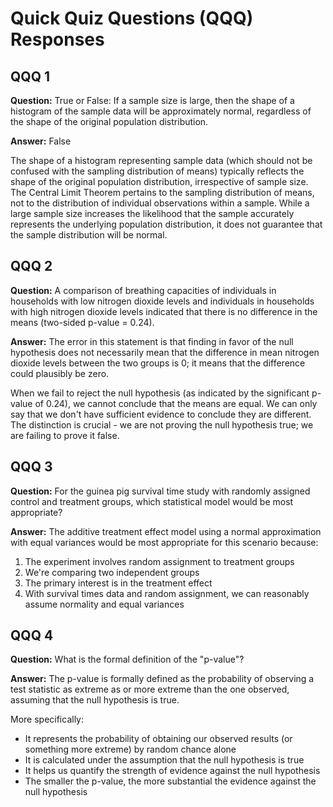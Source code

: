 # Quick Quiz Questions (QQQ) Responses

## QQQ 1
**Question:** True or False: If a sample size is large, then the shape of a histogram of the sample data will be approximately normal, regardless of the shape of the original population distribution.

**Answer:** False 

The shape of a histogram representing sample data (which should not be confused with the sampling distribution of means) typically reflects the shape of the original population distribution, irrespective of sample size. The Central Limit Theorem pertains to the sampling distribution of means, not to the distribution of individual observations within a sample. While a large sample size increases the likelihood that the sample accurately represents the underlying population distribution, it does not guarantee that the sample distribution will be normal.

## QQQ 2
**Question:** A comparison of breathing capacities of individuals in households with low nitrogen dioxide levels and individuals in households with high nitrogen dioxide levels indicated that there is no difference in the means (two-sided p-value = 0.24).

**Answer:** The error in this statement is that finding in favor of the null hypothesis does not necessarily mean that the difference in mean nitrogen dioxide levels between the two groups is 0; it means that the difference could plausibly be zero.

When we fail to reject the null hypothesis (as indicated by the significant p-value of 0.24), we cannot conclude that the means are equal. We can only say that we don't have sufficient evidence to conclude they are different. The distinction is crucial - we are not proving the null hypothesis true; we are failing to prove it false.

## QQQ 3 
**Question:** For the guinea pig survival time study with randomly assigned control and treatment groups, which statistical model would be most appropriate?

**Answer:** The additive treatment effect model using a normal approximation with equal variances would be most appropriate for this scenario because:

1. The experiment involves random assignment to treatment groups
2. We're comparing two independent groups
3. The primary interest is in the treatment effect
4. With survival times data and random assignment, we can reasonably assume normality and equal variances

## QQQ 4
**Question:** What is the formal definition of the "p-value"?

**Answer:** The p-value is formally defined as the probability of observing a test statistic as extreme as or more extreme than the one observed, assuming that the null hypothesis is true. 

More specifically:
- It represents the probability of obtaining our observed results (or something more extreme) by random chance alone
- It is calculated under the assumption that the null hypothesis is true
- It helps us quantify the strength of evidence against the null hypothesis
- The smaller the p-value, the more substantial the evidence against the null hypothesis
